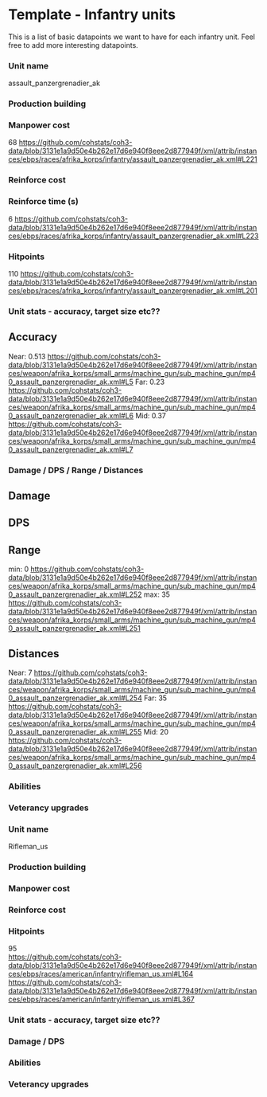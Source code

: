 # Template - Infantry units 
This is a list of basic datapoints we want to have for each infantry unit.
Feel free to add more interesting datapoints.

### Unit name
assault_panzergrenadier_ak
### Production building

### Manpower cost
68 https://github.com/cohstats/coh3-data/blob/3131e1a9d50e4b262e17d6e940f8eee2d877949f/xml/attrib/instances/ebps/races/afrika_korps/infantry/assault_panzergrenadier_ak.xml#L221
### Reinforce cost

### Reinforce time (s)
6 https://github.com/cohstats/coh3-data/blob/3131e1a9d50e4b262e17d6e940f8eee2d877949f/xml/attrib/instances/ebps/races/afrika_korps/infantry/assault_panzergrenadier_ak.xml#L223
### Hitpoints
110 https://github.com/cohstats/coh3-data/blob/3131e1a9d50e4b262e17d6e940f8eee2d877949f/xml/attrib/instances/ebps/races/afrika_korps/infantry/assault_panzergrenadier_ak.xml#L201
### Unit stats - accuracy, target size etc??
## Accuracy
Near: 0.513 https://github.com/cohstats/coh3-data/blob/3131e1a9d50e4b262e17d6e940f8eee2d877949f/xml/attrib/instances/weapon/afrika_korps/small_arms/machine_gun/sub_machine_gun/mp40_assault_panzergrenadier_ak.xml#L5
Far: 0.23 https://github.com/cohstats/coh3-data/blob/3131e1a9d50e4b262e17d6e940f8eee2d877949f/xml/attrib/instances/weapon/afrika_korps/small_arms/machine_gun/sub_machine_gun/mp40_assault_panzergrenadier_ak.xml#L6
Mid: 0.37 https://github.com/cohstats/coh3-data/blob/3131e1a9d50e4b262e17d6e940f8eee2d877949f/xml/attrib/instances/weapon/afrika_korps/small_arms/machine_gun/sub_machine_gun/mp40_assault_panzergrenadier_ak.xml#L7

### Damage / DPS / Range / Distances
## Damage

## DPS

## Range
min: 0 https://github.com/cohstats/coh3-data/blob/3131e1a9d50e4b262e17d6e940f8eee2d877949f/xml/attrib/instances/weapon/afrika_korps/small_arms/machine_gun/sub_machine_gun/mp40_assault_panzergrenadier_ak.xml#L252
max: 35 https://github.com/cohstats/coh3-data/blob/3131e1a9d50e4b262e17d6e940f8eee2d877949f/xml/attrib/instances/weapon/afrika_korps/small_arms/machine_gun/sub_machine_gun/mp40_assault_panzergrenadier_ak.xml#L251

## Distances
Near: 7 https://github.com/cohstats/coh3-data/blob/3131e1a9d50e4b262e17d6e940f8eee2d877949f/xml/attrib/instances/weapon/afrika_korps/small_arms/machine_gun/sub_machine_gun/mp40_assault_panzergrenadier_ak.xml#L254
Far: 35 https://github.com/cohstats/coh3-data/blob/3131e1a9d50e4b262e17d6e940f8eee2d877949f/xml/attrib/instances/weapon/afrika_korps/small_arms/machine_gun/sub_machine_gun/mp40_assault_panzergrenadier_ak.xml#L255
Mid: 20 https://github.com/cohstats/coh3-data/blob/3131e1a9d50e4b262e17d6e940f8eee2d877949f/xml/attrib/instances/weapon/afrika_korps/small_arms/machine_gun/sub_machine_gun/mp40_assault_panzergrenadier_ak.xml#L256



### Abilities

### Veterancy upgrades









### Unit name
Rifleman_us
### Production building

### Manpower cost

### Reinforce cost

### Hitpoints
95  
https://github.com/cohstats/coh3-data/blob/3131e1a9d50e4b262e17d6e940f8eee2d877949f/xml/attrib/instances/ebps/races/american/infantry/rifleman_us.xml#L164
https://github.com/cohstats/coh3-data/blob/3131e1a9d50e4b262e17d6e940f8eee2d877949f/xml/attrib/instances/ebps/races/american/infantry/rifleman_us.xml#L367
### Unit stats - accuracy, target size etc??

### Damage / DPS

### Abilities

### Veterancy upgrades

